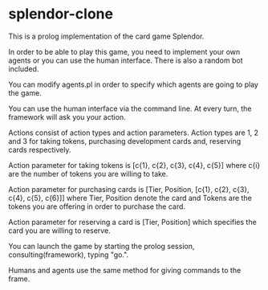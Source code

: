 # splendor-clone
This is a prolog implementation of the card game Splendor.

In order to be able to play this game, you need to implement your own agents or you can use the human interface. There is also a random bot included.

You can modify agents.pl in order to specify which agents are going to play the game.

You can use the human interface via the command line. At every turn, the framework will ask you your action.

Actions consist of action types and action parameters.
Action types are 1, 2 and 3 for taking tokens, purchasing development cards and, reserving cards respectively.

Action parameter for taking tokens is [c{1}, c{2}, c{3}, c{4}, c{5}] where c{i} are the number of tokens you are willing to take.

Action parameter for purchasing cards is [Tier, Position, [c{1}, c{2}, c{3}, c{4}, c{5}, c{6}]] where Tier, Position denote the card and Tokens are the tokens you are offering in order to purchase the card.

Action parameter for reserving a card is [Tier, Position] which specifies the card you are willing to reserve.

You can launch the game by starting the prolog session, consulting(framework), typing "go.".

Humans and agents use the same method for giving commands to the frame.
